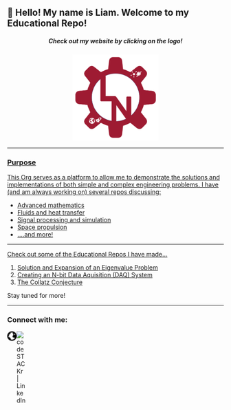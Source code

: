 ##  👋 Hello! My name is Liam. Welcome to my Educational Repo! 

<center>
<h5> Check out my website by clicking on the logo! </h5>
</center>

<p align="center">
  <a href="https://liamnester.github.io/" </a><img width="200" src="./LiamNesterLogo.png"  >
</p>

---

### Purpose

This Org serves as a platform to allow me to demonstrate the solutions and implementations of both simple and complex engineering problems. I have (and am always working on) several repos discussing:

- Advanced mathematics
- Fluids and heat transfer
- Signal processing and simulation
- Space propulsion
- ....and more!

---

Check out some of the Educational Repos I have made...

1) [Solution and Expansion of an Eigenvalue Problem](https://github.com/LiamNesterEducational/ExpansionOfAnEigenvalueProblem)
2) [Creating an N-bit Data Aquisition (DAQ) System](https://github.com/LiamNesterEducational/CreatingAnNBitDataAqSystem)
3) [The Collatz Conjecture](https://github.com/LiamNesterEducational/CollatzConjecture)

Stay tuned for more!

---

### Connect with me:

[<img align="left" alt="chttps://liamnester.github.io/" width="22px" src="https://raw.githubusercontent.com/iconic/open-iconic/master/svg/globe.svg" />][website]
[<img align="left" alt="codeSTACKr | LinkedIn" width="22px" src="https://cdn.jsdelivr.net/npm/simple-icons@v3/icons/linkedin.svg" />][linkedin]


[website]: https://liamnester.github.io/
[linkedin]: https://www.linkedin.com/in/liamnester/
